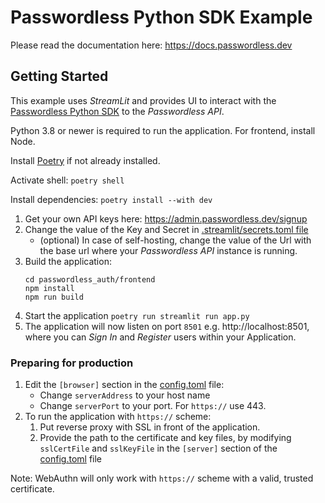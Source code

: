 # Passwordless Python SDK Example

Please read the documentation here: https://docs.passwordless.dev

## Getting Started

This example uses *StreamLit* and provides UI to interact with
the [Passwordless Python SDK][passwordless-python-sdk] to the *Passwordless API*.

Python 3.8 or newer is required to run the application.
For frontend, install Node.

Install [Poetry][poetry] if not already installed.

Activate shell: `poetry shell`

Install dependencies: `poetry install --with dev`

1. Get your own API keys here: https://admin.passwordless.dev/signup
2. Change the value of the Key and Secret in [.streamlit/secrets.toml file](.streamlit/secrets.toml)
    - (optional) In case of self-hosting, change the value of the Url with the base url where your *Passwordless API*
      instance is running.
3. Build the application:
   ```
   cd passwordless_auth/frontend
   npm install
   npm run build
   ```
4. Start the application `poetry run streamlit run app.py`
5. The application will now listen on port `8501` e.g. http://localhost:8501, where you can *Sign In* and *Register*
   users within your Application.

### Preparing for production

1. Edit the `[browser]` section in the [config.toml](.streamlit%2Fconfig.toml) file:
    - Change `serverAddress` to your host name
    - Change `serverPort` to your port. For `https://` use 443.
2. To run the application with `https://` scheme:
    1. Put reverse proxy with SSL in front of the application.
    2. Provide the path to the certificate and key files, by modifying `sslCertFile` and `sslKeyFile` in the
       `[server]` section of the [config.toml](.streamlit%2Fconfig.toml) file

Note: WebAuthn will only work with `https://` scheme with a valid, trusted certificate.

[passwordless-python-sdk]:https://github.com/bitwarden/passwordless-python

[poetry]:https://python-poetry.org/docs/#installation